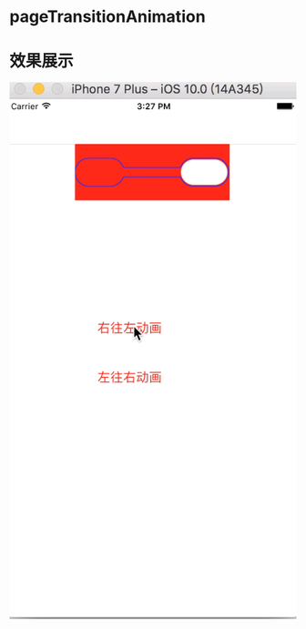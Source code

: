 # pageTransitionAnimation
# 效果展示


![image](https://github.com/suoxiaoxiao/pageTransitionAnimation/blob/master/transitionGif.gif)


